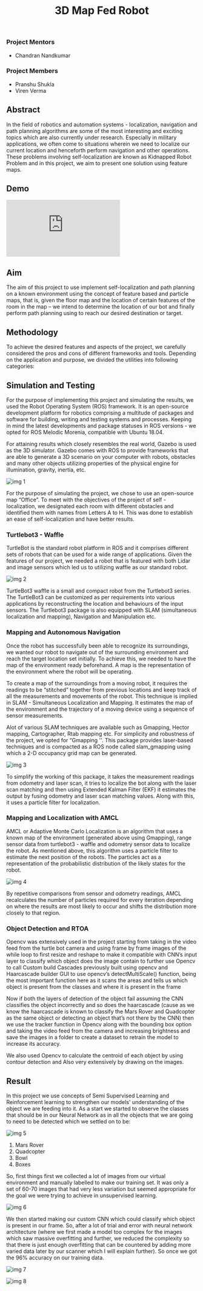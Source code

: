 ﻿---
layout: post
title: "3D Map Fed Robot"
description: "Simplifying Self-Localization with Feature Based Mapping"
categories: piston
thumbnail: "3d-map-robot.png"
---

### Project Mentors

- Chandran Nandkumar

### Project Members

- Pranshu Shukla
- Viren Verma

## Abstract

In the field of robotics and automation systems - localization, navigation and path planning algorithms are some of the most interesting and exciting topics which are also currently under research. Especially in military applications, we often come to situations wherein we need to localize our current location and henceforth perform navigation and other operations. These problems involving self-localization are known as Kidnapped Robot Problem and in this project, we aim to present one solution using feature maps.

## Demo

<iframe src="https://www.youtube.com/embed/l_BWglRtIiA" title="YouTube video player" frameborder="0" allow="accelerometer; clipboard-write; encrypted-media; gyroscope; picture-in-picture" allowfullscreen></iframe>

## Aim

The aim of this project to use implement self-localization and path planning on a known environment using the concept of feature based and particle maps, that is, given the floor map and the location of certain features of the room in the map – we intend to determine the location of our bot and finally perform path planning using to reach our desired destination or target.

## Methodology

To achieve the desired features and aspects of the project, we carefully considered the pros and cons of different frameworks and tools. Depending on the application and purpose, we divided the utilities into following categories:

## Simulation and Testing

For the purpose of implementing this project and simulating the results, we used the Robot Operating System (ROS) framework. It is an open-source development platform for robotics comprising a multitude of packages and software for building, writing and testing systems and processes. Keeping in mind the latest developments and package statuses in ROS versions - we opted for ROS Melodic Morenia, compatible with Ubuntu 18.04.

For attaining results which closely resembles the real world, Gazebo is used as the 3D simulator. Gazebo comes with ROS to provide frameworks that are able to generate a 3D scenario on your computer with robots, obstacles and many other objects utilizing properties of the physical engine for illumination, gravity, inertia, etc.

![img 1](/virtual-expo/assets/img/piston/3DBOT_blog_1.png)  

For the purpose of simulating the project, we chose to use an open-source map “Office”. To meet with the objectives of the project of self - localization, we designated each room with different obstacles and identified them with names from Letters A to H. This was done to establish an ease of self-localization and have better results.

### Turtlebot3 - Waffle

TurtleBot is the standard robot platform in ROS and it comprises different sets of robots that can be used for a wide range of applications. Given the features of our project, we needed a robot that is featured with both Lidar and image sensors which led us to utilizing waffle as our standard robot.

![img 2](/virtual-expo/assets/img/piston/3DBOT_blog_2.png)

TurtleBot3 waffle is a small and compact robot from the Turtlebot3 series. The TurtleBot3 can be customized as per requirements into various applications by reconstructing the location and behaviours of the input sensors. The Turtlebot3 package is also equipped with SLAM (simultaneous localization and mapping), Navigation and Manipulation etc.

### Mapping and Autonomous Navigation

Once the robot has successfully been able to recognize its surroundings, we wanted our robot to navigate out of the surrounding environment and reach the target location set initially. To achieve this, we needed to have the map of the environment ready beforehand. A map is the representation of the environment where the robot will be operating.

To create a map of the surroundings from a moving robot, it requires the readings to be “stitched” together from previous locations and keep track of all the measurements and movements of the robot. This technique is implied in SLAM - Simultaneous Localization and Mapping. It estimates the map of the environment and the trajectory of a moving device using a sequence of sensor measurements.

Alot of various SLAM techniques are available such as Gmapping, Hector mapping, Cartographer, Rtab mapping etc. For simplicity and robustness of the project, we opted for “Gmapping ''. This package provides laser-based techniques and is compacted as a ROS node called slam_gmapping using which a 2-D occupancy grid map can be generated.

![img 3](/virtual-expo/assets/img/piston/3DBOT_blog_3.png)

To simplify the working of this package, it takes the measurement readings from odometry and laser scan, it tries to localize the bot along with the laser scan matching and then using Extended Kalman Filter (EKF) it estimates the output by fusing odometry and laser scan matching values. Along with this, it uses a particle filter for localization.

### Mapping and Localization with AMCL

AMCL or Adaptive Monte Carlo Localization is an algorithm that uses a known map of the environment (generated above using Gmapping), range sensor data from turtlebot3 - waffle and odometry sensor data to localize the robot. As mentioned above, this algorithm uses a particle filter to estimate the next position of the robots. The particles act as a representation of the probabilistic distribution of the likely states for the robot.

![img 4](/virtual-expo/assets/img/piston/3DBOT_blog_4.png)

By repetitive comparisons from sensor and odometry readings, AMCL recalculates the number of particles required for every iteration depending on where the results are most likely to occur and shifts the distribution more closely to that region.

### Object Detection and RTOA

Opencv was extensively used in the project starting from taking in the video feed from the turtle bot camera and using frame by frame images of the while loop to first resize and reshape to make it compatible with CNN’s input layer to classify which object does the image contain to further use Opencv to call Custom build Cascades previously built using opencv and Haarcascade builder GUI to use opencv’s detectMultiScale() function, being the most important function here as it scans the areas and tells us which object is present from the classes and where it is present in the frame

Now if both the layers of detection of the object fail assuming the CNN classifies the object incorrectly and so does the haarcascade (cause as we know the haarcascade is known to classify the Mars Rover and Quadcopter as the same object or detecting an object that’s not there by the CNN) then we use the tracker function in Opencv along with the bounding box option and taking the video feed from the camera and increasing brightness and save the images in a folder to create a dataset to retrain the model to increase its accuracy.

We also used Opencv to calculate the centroid of each object by using contour detection and Also very extensively by drawing on the images.

## Result

In this project we use concepts of Semi Supervised Learning and Reinforcement learning to strengthen our models' understanding of the object we are feeding into it. As a start we started to observe the classes that should be in our Neural Network as in all the objects that we are going to need to be detected which we settled on to be:

![img 5](/virtual-expo/assets/img/piston/3DBOT_blog_5.png)

1. Mars Rover
2. Quadcopter
3. Bowl
4. Boxes

So, first things first we collected a lot of images from our virtual environment and manually labelled to make our training set. It was only a set of 60-70 images that had very less variation but seemed appropriate for the goal we were trying to achieve in unsupervised learning.

![img 6](/virtual-expo/assets/img/piston/3DBOT_blog_6.png)

We then started making our custom CNN which could classify which object is present in our frame. So, after a lot of trial and error with neural network architecture (where we first made a model too complex for the images which saw massive overfitting and further, we reduced the complexity so that there is just enough overfitting that can be countered by adding more varied data later by our scanner which I will explain further). So once we got the 96% accuracy on our training data.

![img 7](/virtual-expo/assets/img/piston/3DBOT_blog_7.png)

![img 8](/virtual-expo/assets/img/piston/3DBOT_blog_8.png)
